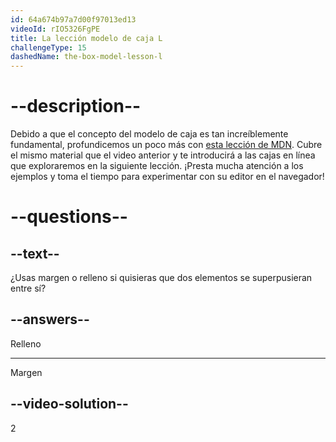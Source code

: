 ```yaml
---
id: 64a674b97a7d00f97013ed13
videoId: rIO5326FgPE
title: La lección modelo de caja L
challengeType: 15
dashedName: the-box-model-lesson-l
--- 
```

# --description--

Debido a que el concepto del modelo de caja es tan increíblemente fundamental, profundicemos un poco más con <a href="https://developer.mozilla.org/en-US/docs/Learn/CSS/Building_blocks/The_box_model#what_is_the_css_box_model" target="_blank">esta lección de MDN</a>. Cubre el mismo material que el video anterior y te introducirá a las cajas en línea que exploraremos en la siguiente lección. ¡Presta mucha atención a los ejemplos y toma el tiempo para experimentar con su editor en el navegador!

# --questions--

## --text--

¿Usas margen o relleno si quisieras que dos elementos se superpusieran entre sí?

## --answers--

Relleno

---

Margen

## --video-solution--

2
